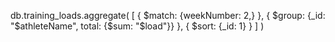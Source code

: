 db.training_loads.aggregate(
[
{ $match: {weekNumber: 2,} },
{ $group: {_id: "$athleteName", total: {$sum: "$load"}} },
{ $sort: {_id: 1} }
]
)
